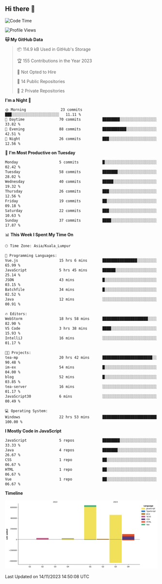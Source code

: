 ## Hi there 👋

<!--START_SECTION:waka-->
![Code Time](http://img.shields.io/badge/Code%20Time-560%20hrs%2025%20mins-blue)

![Profile Views](http://img.shields.io/badge/Profile%20Views-0-blue)

**🐱 My GitHub Data** 

> 📦 114.9 kB Used in GitHub's Storage 
 > 
> 🏆 155 Contributions in the Year 2023
 > 
> 🚫 Not Opted to Hire
 > 
> 📜 14 Public Repositories 
 > 
> 🔑 2 Private Repositories 
 > 
**I'm a Night 🦉** 

```text
🌞 Morning                23 commits          ███░░░░░░░░░░░░░░░░░░░░░░   11.11 % 
🌆 Daytime                70 commits          ████████░░░░░░░░░░░░░░░░░   33.82 % 
🌃 Evening                88 commits          ███████████░░░░░░░░░░░░░░   42.51 % 
🌙 Night                  26 commits          ███░░░░░░░░░░░░░░░░░░░░░░   12.56 % 
```
📅 **I'm Most Productive on Tuesday** 

```text
Monday                   5 commits           █░░░░░░░░░░░░░░░░░░░░░░░░   02.42 % 
Tuesday                  58 commits          ███████░░░░░░░░░░░░░░░░░░   28.02 % 
Wednesday                40 commits          █████░░░░░░░░░░░░░░░░░░░░   19.32 % 
Thursday                 26 commits          ███░░░░░░░░░░░░░░░░░░░░░░   12.56 % 
Friday                   19 commits          ██░░░░░░░░░░░░░░░░░░░░░░░   09.18 % 
Saturday                 22 commits          ███░░░░░░░░░░░░░░░░░░░░░░   10.63 % 
Sunday                   37 commits          ████░░░░░░░░░░░░░░░░░░░░░   17.87 % 
```


📊 **This Week I Spent My Time On** 

```text
🕑︎ Time Zone: Asia/Kuala_Lumpur

💬 Programming Languages: 
Vue.js                   15 hrs 6 mins       ████████████████░░░░░░░░░   65.99 % 
JavaScript               5 hrs 45 mins       ██████░░░░░░░░░░░░░░░░░░░   25.14 % 
JSON                     43 mins             █░░░░░░░░░░░░░░░░░░░░░░░░   03.15 % 
Batchfile                34 mins             █░░░░░░░░░░░░░░░░░░░░░░░░   02.52 % 
Java                     12 mins             ░░░░░░░░░░░░░░░░░░░░░░░░░   00.91 % 

🔥 Editors: 
WebStorm                 18 hrs 58 mins      █████████████████████░░░░   82.90 % 
VS Code                  3 hrs 38 mins       ████░░░░░░░░░░░░░░░░░░░░░   15.93 % 
IntelliJ                 16 mins             ░░░░░░░░░░░░░░░░░░░░░░░░░   01.17 % 

🐱‍💻 Projects: 
tea-mp                   20 hrs 42 mins      ███████████████████████░░   90.48 % 
im-ex                    54 mins             █░░░░░░░░░░░░░░░░░░░░░░░░   04.00 % 
blog                     52 mins             █░░░░░░░░░░░░░░░░░░░░░░░░   03.85 % 
tea-server               16 mins             ░░░░░░░░░░░░░░░░░░░░░░░░░   01.17 % 
JavaScript30             6 mins              ░░░░░░░░░░░░░░░░░░░░░░░░░   00.49 % 

💻 Operating System: 
Windows                  22 hrs 53 mins      █████████████████████████   100.00 % 
```

**I Mostly Code in JavaScript** 

```text
JavaScript               5 repos             ████████░░░░░░░░░░░░░░░░░   33.33 % 
Java                     4 repos             ███████░░░░░░░░░░░░░░░░░░   26.67 % 
CSS                      1 repo              ██░░░░░░░░░░░░░░░░░░░░░░░   06.67 % 
HTML                     1 repo              ██░░░░░░░░░░░░░░░░░░░░░░░   06.67 % 
Vue                      1 repo              ██░░░░░░░░░░░░░░░░░░░░░░░   06.67 % 
```



**Timeline**

![Lines of Code chart](https://raw.githubusercontent.com/rieraa/rieraa/main/assets/bar_graph.png)


 Last Updated on 14/11/2023 14:50:08 UTC
<!--END_SECTION:waka-->
